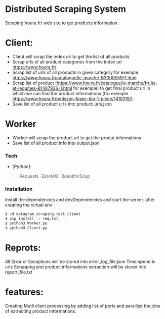 # Distributed Scraping System 

Scraping houra.fr/ web site to get products information.

# Client:

  - Client will scrap the index url to get the list of all products
  - Scrap urls of all product categories from the index url https://www.houra.fr/
  - Scrap list of urls of all products in given category for exemple https://www.houra.fr/catalogue/le-marche-B3000059-1.html
  - Scrap list of product (https://www.houra.fr/catalogue/le-marche/fruits-et-legumes-B1487926-1.html for exemple) to get final product url in which we can find the product informations (fro exemple  https://www.houra.fr/patisson-blanc-bio-1-piece/1410315/) 
  - Save list of all product urls into product_urls.json
# Worker
  - Worker will scrap the product url to get the produt informations
  - Save list of all product info into output.json


### Tech


* [Python] :
>-Requests
-ZeroMQ
-BeautifulSoup


### Installation

Install the dependencies and devDependencies and start the server.
after creating the virtuel env

```sh
$ cd datagram_scraping_test_client
$ pip install -r req.txt
$ python3 Worker.py
$ python3 Client.py
```
# Reprots:
All Error or Exceptions will be stored into error_log_file.json 
Time spend in urls Scrapping and product informations extraction will be stored into report_file.txt 

# features:
Creating Mutli client processing by adding list of ports and parallize the jobs of extracting product informations.
